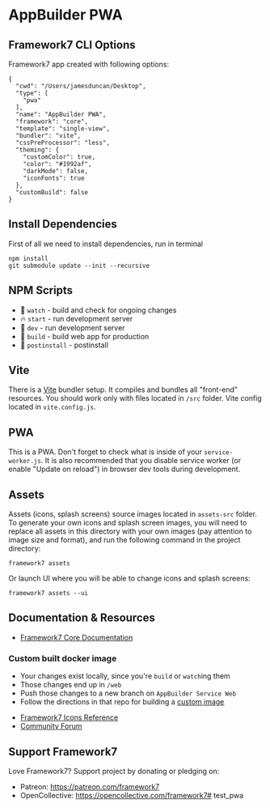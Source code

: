 # AppBuilder PWA

## Framework7 CLI Options

Framework7 app created with following options:

```
{
  "cwd": "/Users/jamesduncan/Desktop",
  "type": [
    "pwa"
  ],
  "name": "AppBuilder PWA",
  "framework": "core",
  "template": "single-view",
  "bundler": "vite",
  "cssPreProcessor": "less",
  "theming": {
    "customColor": true,
    "color": "#1992af",
    "darkMode": false,
    "iconFonts": true
  },
  "customBuild": false
}
```

## Install Dependencies

First of all we need to install dependencies, run in terminal
```
npm install
git submodule update --init --recursive
```

## NPM Scripts

* 🔨 `watch` - build and check for ongoing changes
* 🔥 `start` - run development server
* 🔧 `dev` - run development server
* 🔧 `build` - build web app for production
* 🔧 `postinstall` - postinstall

## Vite

There is a [Vite](https://vitejs.dev) bundler setup. It compiles and bundles all "front-end" resources. You should work only with files located in `/src` folder. Vite config located in `vite.config.js`.

## PWA

This is a PWA. Don't forget to check what is inside of your `service-worker.js`. It is also recommended that you disable service worker (or enable "Update on reload") in browser dev tools during development.
## Assets

Assets (icons, splash screens) source images located in `assets-src` folder. To generate your own icons and splash screen images, you will need to replace all assets in this directory with your own images (pay attention to image size and format), and run the following command in the project directory:

```
framework7 assets
```

Or launch UI where you will be able to change icons and splash screens:

```
framework7 assets --ui
```



## Documentation & Resources

* [Framework7 Core Documentation](https://framework7.io/docs/)

### Custom built docker image
 - Your changes exist locally, since you're `build` or `watch`ing them
 - Those changes end up in `/web`
 - Push those changes to a new branch on `AppBuilder Service Web`
 - Follow the directions in that repo for building a [custom image](https://github.com/digi-serve/ab_service_web/actions/workflows/docker-build-custom.yml)

* [Framework7 Icons Reference](https://framework7.io/icons/)
* [Community Forum](https://forum.framework7.io)

## Support Framework7

Love Framework7? Support project by donating or pledging on:
- Patreon: https://patreon.com/framework7
- OpenCollective: https://opencollective.com/framework7# test_pwa
